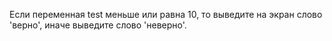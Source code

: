 Если переменная test меньше или равна 10, то выведите на экран слово 'верно', иначе выведите слово 'неверно'.
